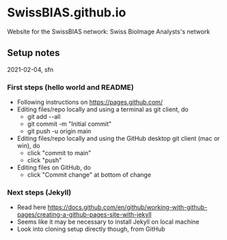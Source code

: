 # SwissBIAS.github.io
Website for the SwissBIAS network: Swiss BioImage Analysts's network

## Setup notes
2021-02-04, sfn

### First steps (hello world and README)
- Following instructions on https://pages.github.com/
- Editing files/repo locally and using a terminal as git client, do
  + git add --all
  + git commit -m "Initial commit"
  + git push -u origin main
- Editing files/repo locally and using the GitHub desktop git client (mac or win), do
  + click "commit to main"
  + click "push"
- Editing files on GitHub, do
  + click "Commit change" at bottom of change

### Next steps (Jekyll)
- Read here https://docs.github.com/en/github/working-with-github-pages/creating-a-github-pages-site-with-jekyll
- Seems like it may be necessary to install Jekyll on local machine
- Look into cloning setup directly though, from GitHub